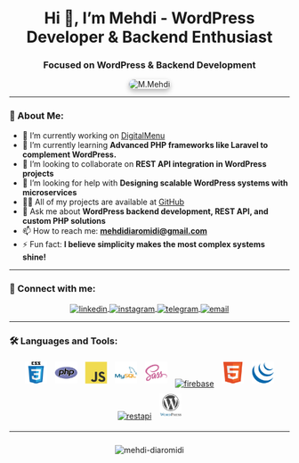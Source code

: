<h1 align="center">Hi 👋, I’m Mehdi - WordPress Developer & Backend Enthusiast</h1>
<h3 align="center">Focused on WordPress & Backend Development</h3>

<div align="center">
  <img alt="M.Mehdi" width="300" src="https://user-images.githubusercontent.com/74038190/212748830-4c709398-a386-4761-84d7-9e10b98fbe6e.gif" style="border-radius: 10px; box-shadow: 0px 4px 10px rgba(0, 0, 0, 0.3);">
</div>

---

### 🌟 About Me:
- 🔭 I’m currently working on [DigitalMenu](https://instalacarte.com/)
- 🌱 I’m currently learning **Advanced PHP frameworks like Laravel to complement WordPress.**
- 👯 I’m looking to collaborate on **REST API integration in WordPress projects**
- 🤝 I’m looking for help with **Designing scalable WordPress systems with microservices**
- 👨‍💻 All of my projects are available at [GitHub](https://github.com/mehdi-diaromidi/)
- 💬 Ask me about **WordPress backend development, REST API, and custom PHP solutions**
- 📫 How to reach me: **mehdidiaromidi@gmail.com**
- ⚡ Fun fact: **I believe simplicity makes the most complex systems shine!**

---

<h3 align="left">🔗 Connect with me:</h3>
<p align="center">
  <a href="https://linkedin.com/in/mohammad-mehdi-diaromidi" target="_blank">
    <img align="center" src="https://raw.githubusercontent.com/rahuldkjain/github-profile-readme-generator/master/src/images/icons/Social/linked-in-alt.svg" alt="linkedin" height="30" width="40" />
  </a>
  <a href="https://instagram.com/mehdidiaromidi" target="_blank">
    <img align="center" src="https://raw.githubusercontent.com/rahuldkjain/github-profile-readme-generator/master/src/images/icons/Social/instagram.svg" alt="instagram" height="30" width="40" />
  </a>
  <a href="https://t.me/mehdidiaromidi" target="_blank">
    <img align="center" src="https://raw.githubusercontent.com/gauravghongde/social-icons/master/SVG/Color/Telegram.svg" alt="telegram" height="30" width="40" />
  </a>
  <a href="mailto:mehdidiaromidi@gmail.com" target="_blank">
    <img align="center" src="https://raw.githubusercontent.com/gauravghongde/social-icons/master/SVG/Color/Gmail.svg" alt="email" height="30" width="40" />
  </a>
</p>


---

<h3 align="left">🛠️ Languages and Tools:</h3>
<p align="center">
  <a href="https://www.w3schools.com/css/" target="_blank" rel="noreferrer"><img src="https://raw.githubusercontent.com/devicons/devicon/master/icons/css3/css3-original-wordmark.svg" alt="css3" width="40" height="40" style="margin: 5px;"/></a>
  <a href="https://www.php.net" target="_blank" rel="noreferrer"><img src="https://raw.githubusercontent.com/devicons/devicon/master/icons/php/php-original.svg" alt="php" width="40" height="40" style="margin: 5px;"/></a>
  <a href="https://developer.mozilla.org/en-US/docs/Web/JavaScript" target="_blank" rel="noreferrer"><img src="https://raw.githubusercontent.com/devicons/devicon/master/icons/javascript/javascript-original.svg" alt="javascript" width="40" height="40" style="margin: 5px;"/></a>
  <a href="https://www.mysql.com/" target="_blank" rel="noreferrer"><img src="https://raw.githubusercontent.com/devicons/devicon/master/icons/mysql/mysql-original-wordmark.svg" alt="mysql" width="40" height="40" style="margin: 5px;"/></a>
  <a href="https://sass-lang.com" target="_blank" rel="noreferrer"><img src="https://raw.githubusercontent.com/devicons/devicon/master/icons/sass/sass-original.svg" alt="sass" width="40" height="40" style="margin: 5px;"/></a>
  <a href="https://firebase.google.com/" target="_blank" rel="noreferrer"><img src="https://www.vectorlogo.zone/logos/firebase/firebase-icon.svg" alt="firebase" width="40" height="40" style="margin: 5px;"/></a>
  <a href="https://developer.mozilla.org/en-US/docs/Web/HTML" target="_blank" rel="noreferrer"><img src="https://raw.githubusercontent.com/devicons/devicon/master/icons/html5/html5-original.svg" alt="html5" width="40" height="40" style="margin: 5px;"/></a>
  <a href="https://jquery.com/" target="_blank" rel="noreferrer"><img src="https://raw.githubusercontent.com/devicons/devicon/master/icons/jquery/jquery-original.svg" alt="jquery" width="40" height="40" style="margin: 5px;"/></a>
  <a href="https://restfulapi.net/" target="_blank" rel="noreferrer"><img src="https://www.vectorlogo.zone/logos/getpostman/getpostman-icon.svg" alt="restapi" width="40" height="40" style="margin: 5px;"/></a>
  <a href="https://wordpress.org/" target="_blank" rel="noreferrer"><img src="https://raw.githubusercontent.com/devicons/devicon/master/icons/wordpress/wordpress-original.svg" alt="wordpress" width="40" height="40" style="margin: 5px;"/></a>
</p>

---

<p align="center">
  <img align="center" src="https://github-readme-stats.vercel.app/api/top-langs?username=mehdi-diaromidi&show_icons=true&locale=en&layout=compact" alt="mehdi-diaromidi" style="margin-top: 10px;"/>
</p>
